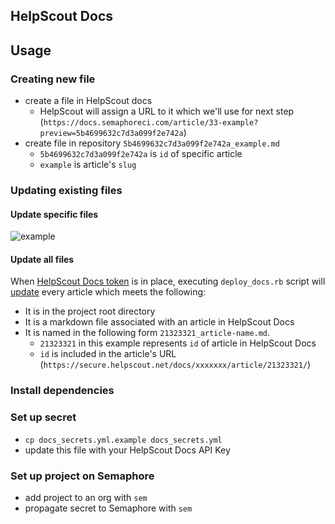 HelpScout Docs
---

## Usage

### Creating new file

- create a file in HelpScout docs
  - HelpScout will assign a URL to it which we'll use for next step (`https://docs.semaphoreci.com/article/33-example?preview=5b4699632c7d3a099f2e742a`)
- create file in repository `5b4699632c7d3a099f2e742a_example.md`
  - `5b4699632c7d3a099f2e742a` is `id` of specific article
  - `example` is article's `slug`

### Updating existing files

#### Update specific files

![example](public/deploy_docs.png)

#### Update all files

When [HelpScout Docs token] is in place, executing `deploy_docs.rb` script will
[update] every article which meets the following:

- It is in the project root directory
- It is a markdown file associated with an article in HelpScout Docs
- It is named in the following form `21323321_article-name.md`.
  - `21323321` in this example represents `id` of article in HelpScout Docs
  - `id` is included in the article's URL (`https://secure.helpscout.net/docs/xxxxxxx/article/21323321/`)


### Install dependencies

### Set up secret

- `cp docs_secrets.yml.example docs_secrets.yml`
- update this file with your HelpScout Docs API Key

### Set up project on Semaphore

- add project to an org with `sem`
- propagate secret to Semaphore with `sem`

[HelpScout Docs token]: https://developer.helpscout.com/docs-api/
[kramdown]: https://kramdown.gettalong.org/index.html
[update]: https://developer.helpscout.com/docs-api/articles/update/
